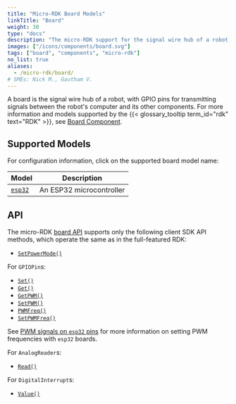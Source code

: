 ```yaml
---
title: "Micro-RDK Board Models"
linkTitle: "Board"
weight: 30
type: "docs"
description: "The micro-RDK support for the signal wire hub of a robot, with GPIO pins for transmitting signals between the robot's computer and its other components."
images: ["/icons/components/board.svg"]
tags: ["board", "components", "micro-rdk"]
no_list: true
aliases:
  - /micro-rdk/board/
# SMEs: Nick M., Gautham V.
---
```


A board is the signal wire hub of a robot, with GPIO pins for transmitting signals between the robot's computer and its other components.
For more information and models supported by the {{< glossary_tooltip term_id="rdk" text="RDK" >}}, see [Board Component](/build/configure/components/board/).

## Supported Models

For configuration information, click on the supported board model name:

<!-- prettier-ignore -->
| Model             | Description              |
| ----------------- | ------------------------ |
| [`esp32`](esp32/) | An ESP32 microcontroller |

## API

The micro-RDK [board API](/build/configure/components/board/#api) supports only the following client SDK API methods, which operate the same as in the full-featured RDK:

- [`SetPowerMode()`](/build/configure/components/board/#setpowermode)

For `GPIOPin`s:

- [`Set()`](/build/configure/components/board/#set)
- [`Get()`](/build/configure/components/board/#get)
- [`GetPWM()`](/build/configure/components/board/#getpwm)
- [`SetPWM()`](/build/configure/components/board/#setpwm)
- [`PWMFreq()`](/build/configure/components/board/#pwmfreq)
- [`SetPWMFreq()`](/build/configure/components/board/#setpwmfreq)

See [PWM signals on `esp32` pins](/build/micro-rdk/board/esp32/#pwm-signals-on-esp32-pins) for more information on setting PWM frequencies with `esp32` boards.

For `AnalogReader`s:

- [`Read()`](/build/configure/components/board/#read)

For `DigitalInterrupt`s:

- [`Value()`](/build/configure/components/board/#value)
